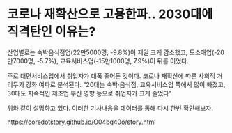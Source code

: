 코로나 재확산으로 고용한파.. 2030대에 직격탄인 이유는?
=====

산업별로는 숙박음식점업(22만5000명, -9.8%)이 제일 크게 감소했고, 도소매업(-20만7000명, -5.7%), 교육서비스업(-15만1000명, 7.9%)이 뒤를 이었다.

주로 대면서비스업에서 취업자가 대폭 줄어든 것이다. 코로나 재확산에 따른 사회적 거리두기 강화 여파로 분석된다.
"20대는 숙박·음식점, 교육서비스업 쪽에서 많이 빠졌고, 30대도 지속적인 제조업 부진 영향 등으로 취업자가 크게 줄었다"

위와 같이 설명하고 있다. 이러한 기사내용을 데이터를 통해 다시 한번 확인해보자.

<a href='https://coredotstory.github.io/O04bq40o/story.html'>https://coredotstory.github.io/O04bq40o/story.html</a>